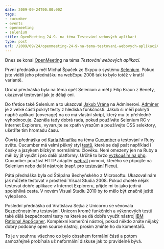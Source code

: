 ```yaml
---
date: 2009-09-24T00:00:00Z
tags:
- cucumber
- events
- openmeeting
- selenium
title: OpenMeeting 24.9. na téma Testování webových aplikací
type: post
url: /2009/09/24/openmeeting-24-9-na-tema-testovani-webovych-aplikaci/
---
```


Dnes se konal <a href="https://www.openmeeting.biz">OpenMeeting</a> na téma <em>Testování webových aplikací</em>.

První přednášku měl Michal Špaček ze Skypu o systému <a href="https://seleniumhq.org/">Selenium</a>. Pokud jste viděli jeho přednášku na webExpu 2008 tak to bylo totéž v kratší variantě.

Druhá přednáška byla na téma opět Selenium a měl ji Filip Braun z Benety, ukazoval testování jak je dělají oni.

Do třetice také Selenium a to ukazoval <a href="https://php.vrana.cz">Jakub Vrána</a> na Adminerovi. <a href="https://www.adminer.org">Adminer</a> je z velké části pokryt testy z hlediska funkčnosti. Jakub si měří pokrytí napříč aplikací (coverage) na co má vlastní skript, který mu to přehledně vyhodnocuje. Zazněla tady dobrá rada, pokud používáte Selenium RC v Internet Exploreru, vyvarujte se xpath výrazům a používejte CSS selektory, ušetříte tím hromadu času.

Čtvrtá přednáška od <a href="https://www.karmi.cz">Karla Minaříka</a> na téma <a href="https://cukes.info">Cucumber</a> a testování v Ruby světe. Cucumber má velmi pěkný styl <a href="https://www.test147.com/">testů</a>, které se dají psát například i česky a jazykem blízkým normálnímu člověku. Není omezeny jen na Ruby a měl by jít využít i pro další platformy. Určitě to brzo <a href="https://wiki.github.com/aslakhellesoy/cucumber/php">vyzkouším na php</a>. Cucumber používá HTTP adaptér <a href="https://wiki.github.com/brynary/webrat">webrat</a> pomocí, kterého se připojíte na Selenium nebo další nástroje (např. pro <a href="https://www.test147.com/testovaci">testování</a> Flexu).

Pátá přednáška byla od Štěpána Bechyňského z Microsoftu. Ukazoval nám jak můžete testovat v prostředí Visual Studia 2008. Pokud chcete nějak testovat dobře aplikace v Internet Exploreru, přijde mi to jako jediná spolehlivá cesta. V novém Visual Studiu 2010 by to mělo být značně ještě vylepšeno.

Poslední přednáška od Vratislava Sejka z Unicornu se věnovala Bezpečnostnímu testování. Unicorn kromě funkčních a výkonových testů také dělá bezpečnostní testy na které se dá dobře využít nástroj <a href="https://www-01.ibm.com/software/awdtools/appscan/">IBM Rational AppScaner</a>. Komplexní komerční nástroj, pokud někdo znáte nějaký dobrý podobný open source nástroj, prosím zmiňte ho do komentářů.

To je v souhrnu všechno co bylo obsahem formální části a potom samozřejmě probíhala už neformální diskuse jak to pravidelně bývá.






